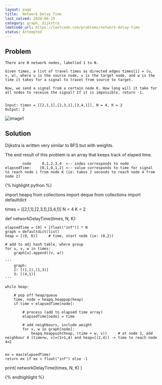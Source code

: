 ```yaml
---
layout: page
title:  Network Delay Time
last_solved: 2020-06-19
category: graph, dijkstra
leetcode_url: https://leetcode.com/problems/network-delay-time
status: Attempted
---
```


Problem
-------

```
There are N network nodes, labelled 1 to N.

Given times, a list of travel times as directed edges times[i] = (u, v, w), where u is the source node, v is the target node, and w is the time it takes for a signal to travel from source to target.

Now, we send a signal from a certain node K. How long will it take for all nodes to receive the signal? If it is impossible, return -1.


Input: times = [[2,1,1],[2,3,1],[3,4,1]], N = 4, K = 2
Output: 2
```

![image1](https://assets.leetcode.com/uploads/2019/05/23/931_example_1.png)

Solution
----------

Dijkstra is written very similar to BFS but with weights.

The end result of this problem is an array that keeps track of elaped time.

```
        node     0,1,2,3,4  <-- index corresponds to node
elapsedTime:    [0,1,0,1,2] <-- value corresponds to time for signal to reach node i from node K (ie: takes 2 seconds to reach node 4 from node 2)

```

{% highlight python %}

import heapq
from collections import deque
from collections import defaultdict

times = [[2,1,1],[2,3,1],[3,4,1]]
N = 4
K = 2

def networkDelayTime(times, N, K):

    elapsedTime = [0] + [float("inf")] * N
    graph = defaultdict(list)
    heap = [(0, K)]     # time, start node (ie: (0,2))

    # add to adj hash table, where group
    for u, v, w in times:
        graph[u].append((v, w))

    '''
        graph:
        2: [(1,1),(1,3)]
        3: [(4,1)]
    '''
    
    while heap:

        # pop off heap/queue
        time, node = heapq.heappop(heap)
        if time < elapsedTime[node]:

            # process (add to elapsed time array)
            elapsedTime[node] = time

            # add neighbours, include weight
            for v, w in graph[node]:
                heapq.heappush(heap, (time + w, v))     # at node 3, add neighbour 4 (time+w, v)=(1+1,4) and heap=[(2,4)] -> time to reach node 4=2

    
    mx = max(elapsedTime)
    return mx if mx < float("inf") else -1

print( networkDelayTime(times, N, K) )

{% endhighlight %}


